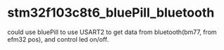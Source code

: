 # stm32f103c8t6_bluePill_bluetooth

could use bluePill to use USART2 to get data from bluetooth(bm77, from efm32 pos), and control led on/off.
